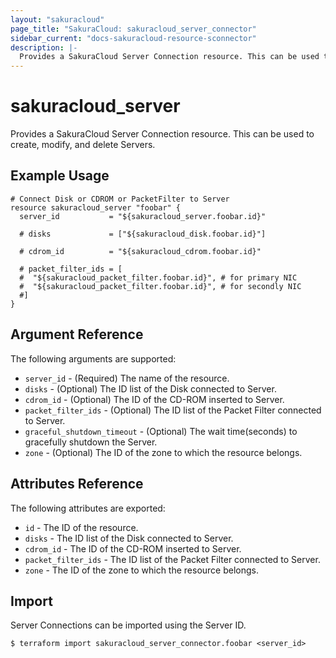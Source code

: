```yaml
---
layout: "sakuracloud"
page_title: "SakuraCloud: sakuracloud_server_connector"
sidebar_current: "docs-sakuracloud-resource-sconnector"
description: |-
  Provides a SakuraCloud Server Connection resource. This can be used to create, modify, and delete Servers.
---
```


# sakuracloud\_server

Provides a SakuraCloud Server Connection resource. This can be used to create, modify, and delete Servers.

## Example Usage

```hcl
# Connect Disk or CDROM or PacketFilter to Server
resource sakuracloud_server "foobar" {
  server_id           = "${sakuracloud_server.foobar.id}"
  
  # disks             = ["${sakuracloud_disk.foobar.id}"]
  
  # cdrom_id          = "${sakuracloud_cdrom.foobar.id}"
  
  # packet_filter_ids = [
  #  "${sakuracloud_packet_filter.foobar.id}", # for primary NIC
  #  "${sakuracloud_packet_filter.foobar.id}", # for secondly NIC
  #]
}
```

## Argument Reference

The following arguments are supported:

* `server_id` - (Required) The name of the resource.
* `disks` - (Optional) The ID list of the Disk connected to Server.
* `cdrom_id` - (Optional) The ID of the CD-ROM inserted to Server.
* `packet_filter_ids` - (Optional) The ID list of the Packet Filter connected to Server.
* `graceful_shutdown_timeout` - (Optional) The wait time(seconds) to gracefully shutdown the Server.
* `zone` - (Optional) The ID of the zone to which the resource belongs.

## Attributes Reference

The following attributes are exported:

* `id` - The ID of the resource.
* `disks` - The ID list of the Disk connected to Server.
* `cdrom_id` - The ID of the CD-ROM inserted to Server.
* `packet_filter_ids` - The ID list of the Packet Filter connected to Server.
* `zone` - The ID of the zone to which the resource belongs.

## Import

Server Connections can be imported using the Server ID.

```
$ terraform import sakuracloud_server_connector.foobar <server_id>
```
